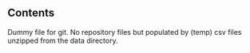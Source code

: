 ## Contents
Dummy file for git.  No repository files but populated by (temp) csv files unzipped from the data directory.
